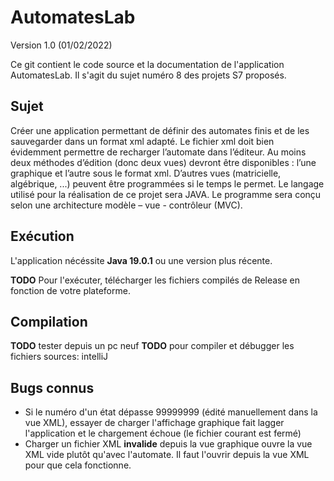 # AutomatesLab

Version 1.0 (01/02/2022)

Ce git contient le code source et la documentation de l'application AutomatesLab.
Il s'agit du sujet numéro 8 des projets S7 proposés.

## Sujet

Créer une application permettant de définir des automates finis et de les sauvegarder dans un format xml adapté. 
Le fichier xml doit bien évidemment permettre de recharger l’automate dans l’éditeur. 
Au moins deux méthodes d’édition (donc deux vues) devront être disponibles : l’une graphique et l’autre sous le format xml. 
D’autres vues (matricielle, algébrique, ...) peuvent être programmées si le temps le permet. 
Le langage utilisé pour la réalisation de ce projet sera JAVA. 
Le programme sera conçu selon une architecture modèle – vue - contrôleur (MVC).

## Exécution

L'application nécéssite **Java 19.0.1** ou une version plus récente.

**TODO** 
Pour l'exécuter, télécharger les fichiers compilés de Release en fonction de votre plateforme.

## Compilation

**TODO** tester depuis un pc neuf
**TODO** pour compiler et débugger les fichiers sources: intelliJ

## Bugs connus

- Si le numéro d'un état dépasse 99999999 (édité manuellement dans la vue XML), essayer de charger l'affichage graphique fait lagger l'application et le chargement échoue (le fichier courant est fermé)
- Charger un fichier XML **invalide** depuis la vue graphique ouvre la vue XML vide plutôt qu'avec l'automate. Il faut l'ouvrir depuis la vue XML pour que cela fonctionne.
